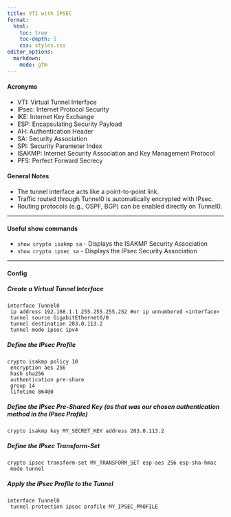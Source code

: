 ```yaml
---
title: VTI with IPSEC
format:
  html:
    toc: true
    toc-depth: 5
    css: styles.css
editor_options:
  markdown:
    mode: gfm
---
```

#### Acronyms

- VTI: Virtual Tunnel Interface
- IPsec: Internet Protocol Security
- IKE: Internet Key Exchange
- ESP: Encapsulating Security Payload
- AH: Authentication Header
- SA: Security Association
- SPI: Security Parameter Index
- ISAKMP: Internet Security Association and Key Management Protocol
- PFS: Perfect Forward Secrecy

#### General Notes

- The tunnel interface acts like a point-to-point link.
- Traffic routed through Tunnel0 is automatically encrypted with IPsec.
- Routing protocols (e.g., OSPF, BGP) can be enabled directly on Tunnel0.

	
---

#### Useful show commands
- `show crypto isakmp sa` - Displays the ISAKMP Security Association
- `show crypto ipsec sa` - Displays the IPsec Security Association

---

#### Config

##### Create a Virtual Tunnel Interface
```
interface Tunnel0
 ip address 192.168.1.1 255.255.255.252 #or ip unnumbered <interface>
 tunnel source GigabitEthernet0/0
 tunnel destination 203.0.113.2
 tunnel mode ipsec ipv4
```

##### Define the IPsec Profile
```
crypto isakmp policy 10
 encryption aes 256
 hash sha256
 authentication pre-share
 group 14
 lifetime 86400
```

##### Define the IPsec Pre-Shared Key (as that was our chosen authentication method in the IPsec Profile)
```
crypto isakmp key MY_SECRET_KEY address 203.0.113.2
```

##### Define the IPsec Transform-Set
```
crypto ipsec transform-set MY_TRANSFORM_SET esp-aes 256 esp-sha-hmac
 mode tunnel
```

##### Apply the IPsec Profile to the Tunnel
```
interface Tunnel0
 tunnel protection ipsec profile MY_IPSEC_PROFILE
```